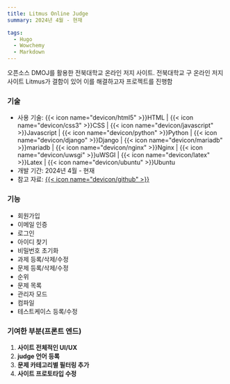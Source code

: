 ```yaml
---
title: Litmus Online Judge
summary: 2024년 4월 - 현재

tags:
  - Hugo
  - Wowchemy
  - Markdown
---
```


오픈소스 DMOJ를 활용한 전북대학교 온라인 저지 사이트.
전북대학교 구 온라인 저지 사이트 Litmus가 결함이 있어 이를 해결하고자 프로젝트를 진행함

### 기술

- 사용 기술: {{< icon name="devicon/html5" >}}HTML | {{< icon name="devicon/css3" >}}CSS | {{< icon name="devicon/javascript" >}}Javascript | {{< icon name="devicon/python" >}}Python | {{< icon name="devicon/django" >}}Django | {{< icon name="devicon/mariadb" >}}mariadb | {{< icon name="devicon/nginx" >}}Nginx | {{< icon name="devicon/uwsgi" >}}uWSGI | {{< icon name="devicon/latex" >}}Latex | {{< icon name="devicon/ubuntu" >}}Ubuntu
- 개발 기간: 2024년 4월 - 현재
- 참고 자료: [{{< icon name="devicon/github" >}}](https://github.com/DMOJ/online-judge?tab=readme-ov-file)

### 기능

- 회원가입
- 이메일 인증
- 로그인
- 아이디 찾기
- 비밀번호 초기화
- 과제 등록/삭제/수정
- 문제 등록/삭제/수정
- 순위
- 문제 목록
- 관리자 모드
- 컴파일
- 테스트케이스 등록/수정

### 기여한 부분(프론트 엔드)

1. **사이트 전체적인 UI/UX**
2. **judge 언어 등록**
3. **문제 카테고리별 필터링 추가**
4. **사이트 프로토타입 수정**
